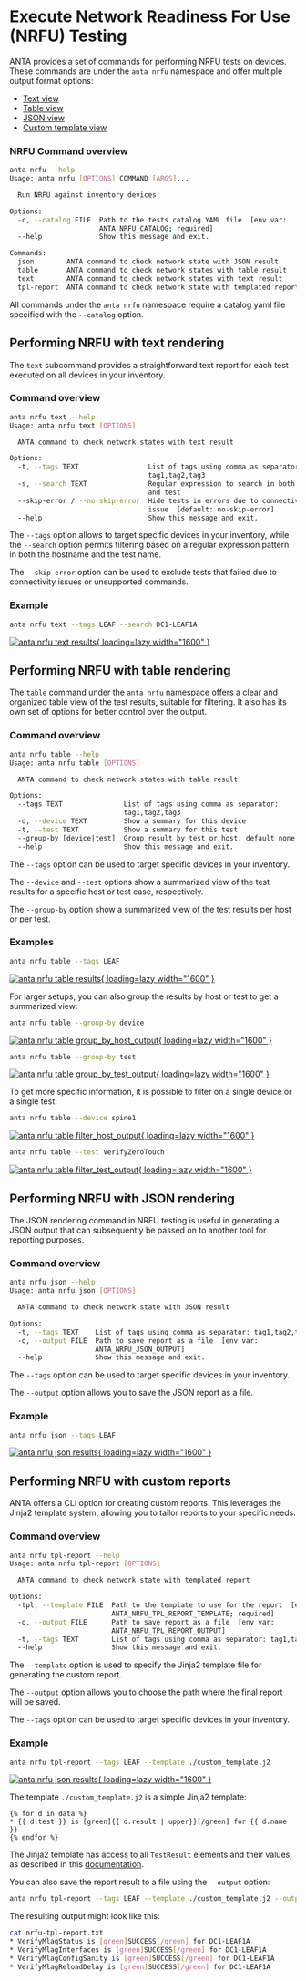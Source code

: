 # Execute Network Readiness For Use (NRFU) Testing

ANTA provides a set of commands for performing NRFU tests on devices. These commands are under the `anta nrfu` namespace and offer multiple output format options:

- [Text view](#performing-nrfu-with-text-rendering)
- [Table view](#performing-nrfu-with-table-rendering)
- [JSON view](#performing-nrfu-with-json-rendering)
- [Custom template view](#performing-nrfu-with-custom-reports)

### NRFU Command overview

```bash
anta nrfu --help
Usage: anta nrfu [OPTIONS] COMMAND [ARGS]...

  Run NRFU against inventory devices

Options:
  -c, --catalog FILE  Path to the tests catalog YAML file  [env var:
                      ANTA_NRFU_CATALOG; required]
  --help              Show this message and exit.

Commands:
  json        ANTA command to check network state with JSON result
  table       ANTA command to check network states with table result
  text        ANTA command to check network states with text result
  tpl-report  ANTA command to check network state with templated report
```

All commands under the `anta nrfu` namespace require a catalog yaml file specified with the `--catalog` option.

## Performing NRFU with text rendering

The `text` subcommand provides a straightforward text report for each test executed on all devices in your inventory.

### Command overview

```bash
anta nrfu text --help
Usage: anta nrfu text [OPTIONS]

  ANTA command to check network states with text result

Options:
  -t, --tags TEXT                 List of tags using comma as separator:
                                  tag1,tag2,tag3
  -s, --search TEXT               Regular expression to search in both name
                                  and test
  --skip-error / --no-skip-error  Hide tests in errors due to connectivity
                                  issue  [default: no-skip-error]
  --help                          Show this message and exit.
```

The `--tags` option allows to target specific devices in your inventory, while the `--search` option permits filtering based on a regular expression pattern in both the hostname and the test name.

The `--skip-error` option can be used to exclude tests that failed due to connectivity issues or unsupported commands.

### Example

```bash
anta nrfu text --tags LEAF --search DC1-LEAF1A
```
[![anta nrfu text results](../imgs/anta-nrfu-text-output.png){ loading=lazy width="1600" }](../imgs/anta-nrfu-text-output.png)

## Performing NRFU with table rendering

The `table` command under the `anta nrfu` namespace offers a clear and organized table view of the test results, suitable for filtering. It also has its own set of options for better control over the output.

### Command overview

```bash
anta nrfu table --help
Usage: anta nrfu table [OPTIONS]

  ANTA command to check network states with table result

Options:
  --tags TEXT               List of tags using comma as separator:
                            tag1,tag2,tag3
  -d, --device TEXT         Show a summary for this device
  -t, --test TEXT           Show a summary for this test
  --group-by [device|test]  Group result by test or host. default none
  --help                    Show this message and exit.
```

The `--tags` option can be used to target specific devices in your inventory.

The `--device` and `--test` options show a summarized view of the test results for a specific host or test case, respectively.

The `--group-by` option show a summarized view of the test results per host or per test.

### Examples

```bash
anta nrfu table --tags LEAF
```
[![anta nrfu table results](../imgs/anta-nrfu-table-output.png){ loading=lazy width="1600" }](../imgs/anta-nrfu-table-output.png)

For larger setups, you can also group the results by host or test to get a summarized view:

```bash
anta nrfu table --group-by device
```
[![anta nrfu table group_by_host_output](../imgs/anta-nrfu-table-group-by-host-output.png){ loading=lazy width="1600" }](../imgs/anta-nrfu-table-group-by-host-output.png)

```bash
anta nrfu table --group-by test
```
[![anta nrfu table group_by_test_output](../imgs/anta-nrfu-table-group-by-test-output.png){ loading=lazy width="1600" }](../imgs/anta-nrfu-table-group-by-test-output.png)

To get more specific information, it is possible to filter on a single device or a single test:

```bash
anta nrfu table --device spine1
```
[![anta nrfu table filter_host_output](../imgs/anta-nrfu-table-filter-host-output.png){ loading=lazy width="1600" }](../imgs/anta-nrfu-table-filter-host-output.png)

```bash
anta nrfu table --test VerifyZeroTouch
```
[![anta nrfu table filter_test_output](../imgs/anta-nrfu-table-filter-test-output.png){ loading=lazy width="1600" }](../imgs/anta-nrfu-table-filter-test-output.png)

## Performing NRFU with JSON rendering

The JSON rendering command in NRFU testing is useful in generating a JSON output that can subsequently be passed on to another tool for reporting purposes.

### Command overview

```bash
anta nrfu json --help
Usage: anta nrfu json [OPTIONS]

  ANTA command to check network state with JSON result

Options:
  -t, --tags TEXT    List of tags using comma as separator: tag1,tag2,tag3
  -o, --output FILE  Path to save report as a file  [env var:
                     ANTA_NRFU_JSON_OUTPUT]
  --help             Show this message and exit.
```

The `--tags` option can be used to target specific devices in your inventory.

The `--output` option allows you to save the JSON report as a file.

### Example

```bash
anta nrfu json --tags LEAF
```
[![anta nrfu json results](../imgs/anta-nrfu-json-output.png){ loading=lazy width="1600" }](../imgs/anta-nrfu-json-output.png)

## Performing NRFU with custom reports

ANTA offers a CLI option for creating custom reports. This leverages the Jinja2 template system, allowing you to tailor reports to your specific needs.

### Command overview

```bash
anta nrfu tpl-report --help
Usage: anta nrfu tpl-report [OPTIONS]

  ANTA command to check network state with templated report

Options:
  -tpl, --template FILE  Path to the template to use for the report  [env var:
                         ANTA_NRFU_TPL_REPORT_TEMPLATE; required]
  -o, --output FILE      Path to save report as a file  [env var:
                         ANTA_NRFU_TPL_REPORT_OUTPUT]
  -t, --tags TEXT        List of tags using comma as separator: tag1,tag2,tag3
  --help                 Show this message and exit.
```
The `--template` option is used to specify the Jinja2 template file for generating the custom report.

The `--output` option allows you to choose the path where the final report will be saved.

The `--tags` option can be used to target specific devices in your inventory.

### Example

```bash
anta nrfu tpl-report --tags LEAF --template ./custom_template.j2
```
[![anta nrfu json results](../imgs/anta-nrfu-tpl-report-output.png){ loading=lazy width="1600" }](../imgs/anta-nrfu-tpl-report-output.png)

The template `./custom_template.j2` is a simple Jinja2 template:

```j2
{% for d in data %}
* {{ d.test }} is [green]{{ d.result | upper}}[/green] for {{ d.name }}
{% endfor %}
```

The Jinja2 template has access to all `TestResult` elements and their values, as described in this [documentation](../api/result_manager_models.md#testresult-entry).

You can also save the report result to a file using the `--output` option:

```bash
anta nrfu tpl-report --tags LEAF --template ./custom_template.j2 --output nrfu-tpl-report.txt
```

The resulting output might look like this:

```bash
cat nrfu-tpl-report.txt
* VerifyMlagStatus is [green]SUCCESS[/green] for DC1-LEAF1A
* VerifyMlagInterfaces is [green]SUCCESS[/green] for DC1-LEAF1A
* VerifyMlagConfigSanity is [green]SUCCESS[/green] for DC1-LEAF1A
* VerifyMlagReloadDelay is [green]SUCCESS[/green] for DC1-LEAF1A
```
